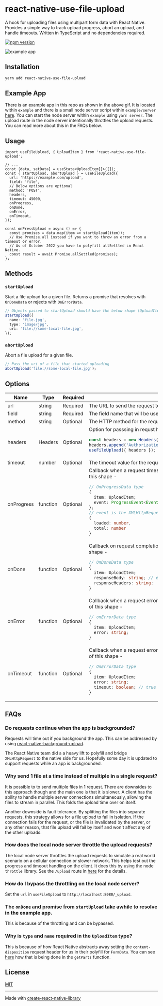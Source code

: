 # react-native-use-file-upload

A hook for uploading files using multipart form data with React Native. Provides a simple way to track upload progress, abort an upload, and handle timeouts. Written in TypeScript and no dependencies required.

[![npm version](https://img.shields.io/npm/v/react-native-use-file-upload?style=plastic)](https://www.npmjs.org/package/react-native-use-file-upload)

![example app](example/example.gif)

## Installation

```sh
yarn add react-native-use-file-upload
```

## Example App

There is an example app in this repo as shown in the above gif. It is located within `example` and there is a small node server script within `example/server` [here](example/server/server.ts). You can start the node server within `example` using `yarn server`. The upload route in the node server intentionally throttles the upload requests. You can read more about this in the FAQs below.

## Usage

```tsx
import useFileUpload, { UploadItem } from 'react-native-use-file-upload';

// ...
const [data, setData] = useState<UploadItem[]>([]);
const { startUpload, abortUpload } = useFileUpload({
  url: 'https://example.com/upload',
  field: 'file',
  // Below options are optional
  method: 'POST',
  headers,
  timeout: 45000,
  onProgress,
  onDone,
  onError,
  onTimeout,
});

const onPressUpload = async () => {
  const promises = data.map(item => startUpload(item));
  // Use Promise.all instead if you want to throw an error from a timeout or error.
  // As of October 2022 you have to polyfill allSettled in React Native.
  const result = await Promise.allSettled(promises);
};
```

## Methods

### `startUpload`

Start a file upload for a given file. Returns a promise that resolves with `OnDoneData` or rejects with `OnErrorData`.

```ts
// Objects passed to startUpload should have the below shape (UploadItem type)
startUpload({
  name: 'file.jpg',
  type: 'image/jpg',
  uri: 'file://some-local-file.jpg',
});
```

### `abortUpload`

Abort a file upload for a given file.

```ts
// Pass the uri of a file that started uploading
abortUpload('file://some-local-file.jpg');
```

## Options

<table>
<thead>
  <tr>
    <th>Name</th>
    <th>Type</th>
    <th>Required</th>
    <th>Description</th>
  </tr>
</thead>
<tbody>
  <tr>
    <td>url</td>
    <td>string</td>
    <td>Required</td>
    <td>The URL to send the request to.</td>
  </tr>
  <tr>
    <td>field</td>
    <td>string</td>
    <td>Required</td>
    <td>The field name that will be used for the file in FormData.</td>
  </tr>
  <tr>
    <td>method</td>
    <td>string</td>
    <td>Optional</td>
    <td>The HTTP method for the request. Defaults to "POST".</td>
  </tr>
  <tr>
    <td>headers</td>
    <td>Headers</td>
    <td>Optional</td>
<td>Option for passsing in requst headers.

```ts
const headers = new Headers();
headers.append('Authorization', 'foo');
useFileUpload({ headers });
```

</td>

  </tr>
  <tr>
    <td>timeout</td>
    <td>number</td>
    <td>Optional</td>
    <td>The timeout value for the request in milliseconds.</td>
  </tr>
  <tr>
    <td>onProgress</td>
    <td>function</td>
    <td>Optional</td>
<td>Callback when a request times out for a given file. It receives 1 argument of this shape -

```ts
// OnProgressData type
{
  item: UploadItem;
  event: ProgressEvent<EventTarget>;
};
// event is the XMLHttpRequest progress event object and it's shape is -
{
  loaded: number,
  total: number
}
```

</td>
  </tr>
  <tr>
    <td>onDone</td>
    <td>function</td>
    <td>Optional</td>
<td>Callback on request completion for a given file. It receives 1 argument of this shape -

```ts
// OnDoneData type
{
  item: UploadItem;
  responseBody: string; // eg "{\"foo\":\"baz\"}" (JSON) or "foo"
  responseHeaders: string;
}
```

</td>
  </tr>  
  <tr>
    <td>onError</td>
    <td>function</td>
    <td>Optional</td>
<td>Callback when a request error happens for a given file. It receives 1 argument of this shape -

```ts
// onErrorData type
{
  item: UploadItem;
  error: string;
}
```

</td>
  </tr>
  <tr>
    <td>onTimeout</td>
    <td>function</td>
    <td>Optional</td>
<td>Callback when a request error happens for a given file. It receives 1 argument of this shape -

```ts
// OnErrorData type
{
  item: UploadItem;
  error: string;
  timeout: boolean; // true here
}
```

</td>
  </tr> 
</tbody>
</table>

## FAQs

### Do requests continue when the app is backgrounded?

Requests will time out if you background the app. This can be addressed by using [react-native-background-upload](https://github.com/Vydia/react-native-background-upload).

The React Native team did a a heavy lift to polyfill and bridge `XMLHttpRequest` to the native side for us. Hopefully some day it is updated to support requests while an app is backgrounded.

### Why send 1 file at a time instead of multiple in a single request?

It is possible to to send multiple files in 1 request. There are downsides to this approach though and the main one is that it is slower. A client has the ability to handle multiple server connections simultaneously, allowing the files to stream in parallel. This folds the upload time over on itself.

Another downside is fault tolerance. By splitting the files into separate requests, this strategy allows for a file upload to fail in isolation. If the connection fails for the request, or the file is invalidated by the server, or any other reason, that file upload will fail by itself and won't affect any of the other uploads.

### How does the local node server throttle the upload requests?

The local node server throttles the upload requests to simulate a real world scenario on a cellular connection or slower network. This helps test out the progress and timeout handling on the client. It does this by using the node `throttle` library. See the `/upload` route in [here](example/server/server.ts) for the details.

### How do I bypass the throttling on the local node server?

Set the `url` in `useFileUpload` to `http://localhost:8080/_upload`.

### The `onDone` and promise from `startUpload` take awhile to resolve in the example app.

This is because of the throttling and can be bypassed.

### Why is `type` and `name` required in the `UploadItem` type?

This is because of how React Native abstracts away setting the `content-disposition` request header for us in their polyfill for `FormData`. You can see [here](https://github.com/facebook/react-native/blob/d05a5d15512ab794ef80b31ef91090d5d88b3fcd/Libraries/Network/FormData.js) how that is being done in the `getParts` function.

## License

[MIT](LICENSE.md)

---

Made with [create-react-native-library](https://github.com/callstack/react-native-builder-bob)
